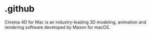 # .github
Cinema 4D for Mac is an industry-leading 3D modeling, animation and rendering software developed by Maxon for macOS.
